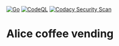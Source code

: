 [![Go](https://github.com/ksusonic/alice-coffee/actions/workflows/go.yml/badge.svg)](https://github.com/ksusonic/alice-coffee/actions/workflows/go.yml)
[![CodeQL](https://github.com/ksusonic/alice-coffee/actions/workflows/codeql.yml/badge.svg?branch=trunk)](https://github.com/ksusonic/alice-coffee/actions/workflows/codeql.yml)
[![Codacy Security Scan](https://github.com/ksusonic/alice-coffee/actions/workflows/codacy.yml/badge.svg)](https://github.com/ksusonic/alice-coffee/actions/workflows/codacy.yml)

# Alice coffee vending
